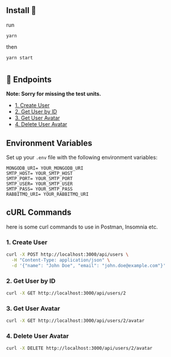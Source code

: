 #

## Install 🚀

run

```
yarn
```

then

```
yarn start
```

#

## 🌟 Endpoints

**Note: Sorry for missing the test units.**

- [1. Create User](#create)
- [2. Get User by ID](#get)
- [3. Get User Avatar](#avatar)
- [4. Delete User Avatar](#delete-avatar)

## Environment Variables

Set up your `.env` file with the following environment variables:

```env
MONGODB_URI= YOUR_MONGODB_URI
SMTP_HOST= YOUR_SMTP_HOST
SMTP_PORT= YOUR_SMTP_PORT
SMTP_USER= YOUR_SMTP_USER
SMTP_PASS= YOUR_SMTP_PASS
RABBITMQ_URI= YOUR_RABBITMQ_URI
```

## cURL Commands
here is some curl commands to use in Postman, Insomnia etc.

### <a name="create">1. Create User</a>

```bash
curl -X POST http://localhost:3000/api/users \
  -H "Content-Type: application/json" \
  -d '{"name": "John Doe", "email": "john.doe@example.com"}'
```

### <a name="get">2. Get User by ID</a>

```bash
curl -X GET http://localhost:3000/api/users/2
```

### <a name="avatar">3. Get User Avatar</a>

```bash
curl -X GET http://localhost:3000/api/users/2/avatar
```

### <a name="delete-avatar">4. Delete User Avatar</a>

```bash
curl -X DELETE http://localhost:3000/api/users/2/avatar
```
